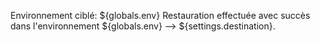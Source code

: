 Environnement ciblé: ${globals.env}
Restauration effectuée avec succès dans l'environnement ${globals.env} —> ${settings.destination}.
